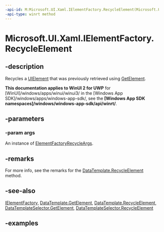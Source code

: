 ```yaml
---
-api-id: M:Microsoft.UI.Xaml.IElementFactory.RecycleElement(Microsoft.UI.Xaml.ElementFactoryRecycleArgs)
-api-type: winrt method
---
```


<!-- Method syntax.
public void IElementFactory.RecycleElement(ElementFactoryRecycleArgs args)
-->

# Microsoft.UI.Xaml.IElementFactory.RecycleElement

## -description

Recycles a [UIElement](../microsoft.ui.xaml/uielement.md) that was previously retrieved using [GetElement](ielementfactory_getelement_445960756.md).

**This documentation applies to WinUI 2 for UWP** for [WinUI]/windows/apps/winui/winui3/ in the [Windows App SDK]/windows/apps/windows-app-sdk/, see the **[Windows App SDK namespaces]/windows/windows-app-sdk/api/winrt/**.

## -parameters

### -param args

An instance of [ElementFactoryRecycleArgs](elementfactoryrecycleargs.md).

## -remarks

For more info, see the remarks for the [DataTemplate.RecycleElement](datatemplate_recycleelement_1220951169.md) method.

## -see-also

[IElementFactory](ielementfactory.md), [DataTemplate.GetElement](/uwp/api/windows.ui.xaml.datatemplate.getelement), [DataTemplate.RecycleElement](/uwp/api/windows.ui.xaml.datatemplate.recycleelement), [DataTemplateSelector.GetElement](/uwp/api/windows.ui.xaml.controls.datatemplateselector.getelement), [DataTemplateSelector.RecycleElement](/uwp/api/windows.ui.xaml.controls.datatemplateselector.recycleelement)

## -examples

